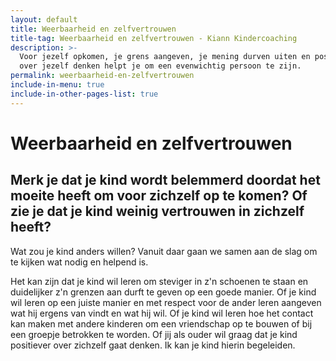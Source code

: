 ```yaml
---
layout: default
title: Weerbaarheid en zelfvertrouwen
title-tag: Weerbaarheid en zelfvertrouwen - Kiann Kindercoaching
description: >-
  Voor jezelf opkomen, je grens aangeven, je mening durven uiten en positief
  over jezelf denken helpt je om een evenwichtig persoon te zijn.
permalink: weerbaarheid-en-zelfvertrouwen
include-in-menu: true
include-in-other-pages-list: true
---
```

# Weerbaarheid en zelfvertrouwen

## Merk je dat je kind wordt belemmerd doordat het moeite heeft om voor zichzelf op te komen? Of zie je dat je kind weinig vertrouwen in zichzelf heeft?



Wat zou je kind anders willen? Vanuit daar gaan we samen aan de slag om te kijken wat nodig en helpend is. 

Het kan zijn dat je kind wil leren om steviger in z'n schoenen te staan en duidelijker z'n grenzen aan durft te geven op een goede manier. Of je kind wil leren op een juiste manier en met respect voor de ander leren aangeven wat hij ergens van vindt en wat hij wil. Of je kind wil leren hoe het contact kan maken met andere kinderen om een vriendschap op te bouwen of bij een groepje betrokken te worden. Of jij als ouder wil graag dat je kind positiever over zichzelf gaat denken. Ik kan je kind hierin begeleiden.

